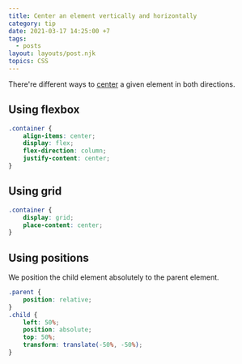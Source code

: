 ```yaml
---
title: Center an element vertically and horizontally
category: tip
date: 2021-03-17 14:25:00 +7
tags:
  - posts
layout: layouts/post.njk
topics: CSS
---
```


There're different ways to [center](https://csslayout.io/patterns/centering) a given element in both directions.

## Using flexbox

```css
.container {
    align-items: center;
    display: flex;
    flex-direction: column;
    justify-content: center;
}
```

## Using grid

```css
.container {
    display: grid;
    place-content: center;
}
```

## Using positions

We position the child element absolutely to the parent element.

```css
.parent {
    position: relative;
}
.child {
    left: 50%;
    position: absolute;
    top: 50%;
    transform: translate(-50%, -50%);
}
```